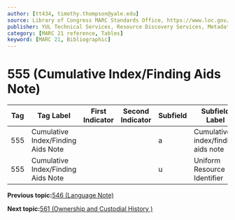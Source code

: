 ```yaml
---
author: [tt434, timothy.thompson@yale.edu]
source: Library of Congress MARC Standards Office, https://www.loc.gov/marc/bibliographic/bd555.html
publisher: YUL Technical Services, Resource Discovery Services, Metadata Services Unit
category: [MARC 21 reference, Tables]
keyword: [MARC 21, Bibliographic]
---
```


# 555 \(Cumulative Index/Finding Aids Note\)

|Tag|Tag Label|First Indicator|Second Indicator|Subfield|Subfield Label|Repeatable|
|---|---------|---------------|----------------|--------|--------------|----------|
|555|Cumulative Index/Finding Aids Note| | |a|Cumulative index/finding aids note|F|
|555|Cumulative Index/Finding Aids Note| | |u|Uniform Resource Identifier|F|

**Previous topic:**[546 \(Language Note\)](../tables/546_bib_table.md)

**Next topic:**[561 \(Ownership and Custodial History \)](../tables/561_bib_table.md)


